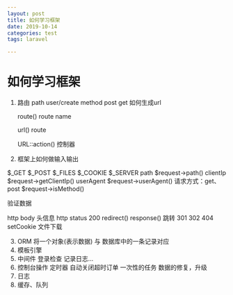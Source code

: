 ```yaml
---
layout: post
title: 如何学习框架
date: 2019-10-14
categories: test
tags: laravel

---
```


# 如何学习框架

1. 路由 
   path user/create
   method post get
   如何生成url

   route() route name

   url()  route

   URL::action() 控制器

2. 框架上如何做输入输出

$_GET
$_POST
$_FILES
$_COOKIE
$_SERVER
    path $request->path()
    clientIp $request->getClientIp()
    userAgent  $request->userAgent()
    请求方式：get、post $request->isMethod()

验证数据

http body
头信息
    http status   200 redirect() response()
    跳转 301  302
    404
    setCookie
    文件下载

3. ORM
   将一个对象(表示数据) 与 数据库中的一条记录对应
4. 模板引擎
5. 中间件
   登录检查
   记录日志...
6. 控制台操作
   定时器 自动关闭超时订单
   一次性的任务
   数据的修复，升级
7. 日志
8. 缓存、队列

